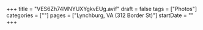 +++
title = "VES6Zh74MNYUXYgkvEUg.avif"
draft = false
tags = ["Photos"]
categories = [""]
pages = ["Lynchburg, VA (312 Border St)"]
startDate = ""
+++
